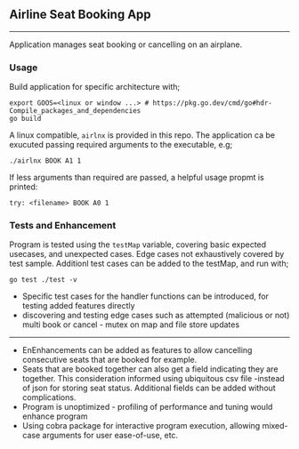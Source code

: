 ## Airline Seat Booking App
---
Application manages seat booking or cancelling on an airplane.

### Usage
Build application for specific architecture with;
```
export GOOS=<linux or window ...> # https://pkg.go.dev/cmd/go#hdr-Compile_packages_and_dependencies
go build
```

A linux compatible, `airlnx` is provided in this repo. The application ca be exucuted passing required arguments to the executable, e.g;
```
./airlnx BOOK A1 1
```

If less arguments than required are passed, a helpful usage propmt is printed:
```
try: <filename> BOOK A0 1
```

### Tests and Enhancement
Program is tested using the `testMap` variable, covering basic expected usecases, and unexpected cases. Edge cases not exhaustively covered by test sample. Additionl test cases can be added to the testMap, and run with;
```
go test ./test -v
```
- Specific test cases for the handler functions can be introduced, for testing added features directly
- discovering and testing edge cases such as attempted (malicious or not) multi book or cancel - mutex on map and file store updates

---
- EnEnhancements can be added as features to allow cancelling consecutive seats that are booked for example.
- Seats that are booked together can also get a field indicating they are together. This consideration informed using ubiquitous csv file -instead of json for storing seat status. Additional fields can be added without complications.
- Program is unoptimized - profiling of performance and tuning would enhance program
- Using cobra package for interactive program execution, allowing mixed-case arguments for user ease-of-use, etc.